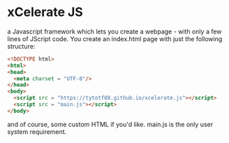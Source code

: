 # xCelerate JS

a Javascript framework which lets you create a webpage - with only a few lines of JScript code. You create an index.html page with just the following structure:
```html
<!DOCTYPE html>
<html>
<head>
  <meta charset = "UTF-8"/>
</head>
<body>
  <script src = "https://tytotf08.github.io/xcelerate.js"></script>
  <script src = "main.js"></script>
</body>
```
and of course, some custom HTML if you'd like.
main.js is the only user system requirement.